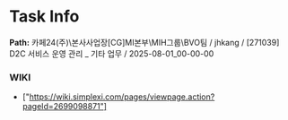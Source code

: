 # Task Info

**Path:** 카페24(주)\본사사업장\[CG]MI본부\MIH그룹\BVO팀 / jhkang / [271039] D2C 서비스 운영 관리 _ 기타 업무 / 2025-08-01_00-00-00

### WIKI
- ["https://wiki.simplexi.com/pages/viewpage.action?pageId=2699098871"]

